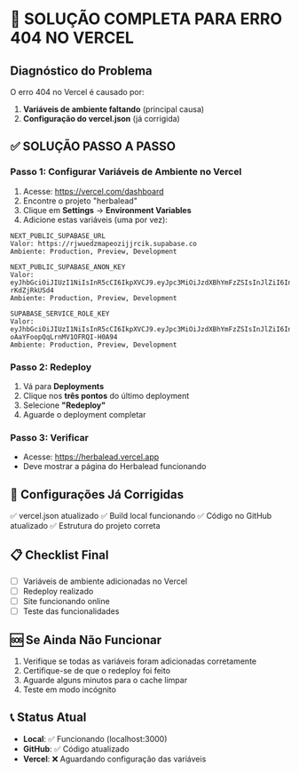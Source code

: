 # 🚨 SOLUÇÃO COMPLETA PARA ERRO 404 NO VERCEL

## Diagnóstico do Problema
O erro 404 no Vercel é causado por:
1. **Variáveis de ambiente faltando** (principal causa)
2. **Configuração do vercel.json** (já corrigida)

## ✅ SOLUÇÃO PASSO A PASSO

### Passo 1: Configurar Variáveis de Ambiente no Vercel
1. Acesse: https://vercel.com/dashboard
2. Encontre o projeto "herbalead"
3. Clique em **Settings** → **Environment Variables**
4. Adicione estas variáveis (uma por vez):

```
NEXT_PUBLIC_SUPABASE_URL
Valor: https://rjwuedzmapeozijjrcik.supabase.co
Ambiente: Production, Preview, Development

NEXT_PUBLIC_SUPABASE_ANON_KEY
Valor: eyJhbGciOiJIUzI1NiIsInR5cCI6IkpXVCJ9.eyJpc3MiOiJzdXBhYmFzZSIsInJlZiI6InJqd3VlZHptYXBlb3ppampyY2lrIiwicm9sZSI6ImFub24iLCJpYXQiOjE3NTk5MzI3MjMsImV4cCI6MjA3NTUwODcyM30.M5CFogx19_WnT_rU86fe1FUKn6yo4Dy-rKdZjRkUSd4
Ambiente: Production, Preview, Development

SUPABASE_SERVICE_ROLE_KEY
Valor: eyJhbGciOiJIUzI1NiIsInR5cCI6IkpXVCJ9.eyJpc3MiOiJzdXBhYmFzZSIsInJlZiI6InJqd3VlZHptYXBlb3ppampyY2lrIiwicm9sZSI6InNlcnZpY2Vfcm9sZSIsImlhdCI6MTc1OTkzMjcyMywiZXhwIjoyMDc1NTA4NzIzfQ.ve6NyK_3JRdiz_X-oAaYFoopQqLrnMV1OFRQI-H0A94
Ambiente: Production, Preview, Development
```

### Passo 2: Redeploy
1. Vá para **Deployments**
2. Clique nos **três pontos** do último deployment
3. Selecione **"Redeploy"**
4. Aguarde o deployment completar

### Passo 3: Verificar
- Acesse: https://herbalead.vercel.app
- Deve mostrar a página do Herbalead funcionando

## 🔧 Configurações Já Corrigidas
✅ vercel.json atualizado
✅ Build local funcionando
✅ Código no GitHub atualizado
✅ Estrutura do projeto correta

## 📋 Checklist Final
- [ ] Variáveis de ambiente adicionadas no Vercel
- [ ] Redeploy realizado
- [ ] Site funcionando online
- [ ] Teste das funcionalidades

## 🆘 Se Ainda Não Funcionar
1. Verifique se todas as variáveis foram adicionadas corretamente
2. Certifique-se de que o redeploy foi feito
3. Aguarde alguns minutos para o cache limpar
4. Teste em modo incógnito

## 📞 Status Atual
- **Local**: ✅ Funcionando (localhost:3000)
- **GitHub**: ✅ Código atualizado
- **Vercel**: ❌ Aguardando configuração das variáveis



